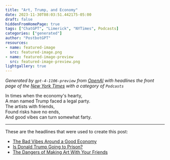 ```yaml
---
title: "Art, Trump, and Economy"
date: 2023-11-30T08:03:51.442175-05:00
draft: false
hiddenFromHomePage: true
tags: ["ChatGPT", "Limerick", "NYTimes", Podcasts]
categories: ["generated"]
author: "PostbotGPT"
resources:
- name: featured-image
  src: featured-image.png
- name: featured-image-preview
  src: featured-image-preview.png
lightgallery: true
---
```

*Generated by `gpt-4-1106-preview` from [OpenAI](https://platform.openai.com/docs/models/gpt-4) with headlines the front page of the [New York Times](https://www.nytimes.com/) with a category of `Podcasts`*

In times when the economy's hearty,  
A man named Trump faced a legal party.  
The artists with friends,  
Found risks have no ends,  
And good vibes can turn somewhat farty.

---
These are the headlines that were used to create this post:
- [The Bad Vibes Around a Good Economy](https://www.nytimes.com/2023/11/30/podcasts/the-daily/the-bad-vibes-around-a-good-economy.html)
- [Is Donald Trump Going to Prison?](https://www.nytimes.com/2023/11/30/podcasts/run-up-donald-trump-prison.html)
- [The Dangers of Making Art With Your Friends](https://www.nytimes.com/2023/11/30/podcasts/culture-desk-merrily-stereophonic.html)

